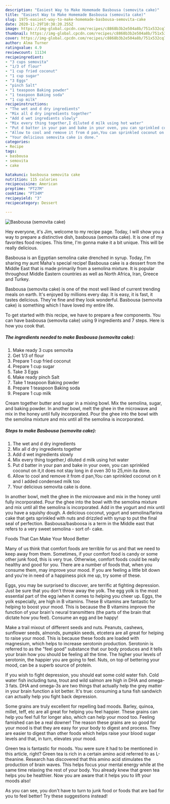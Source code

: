 ```yaml
---
description: "Easiest Way to Make Homemade Basbousa (semovita cake)"
title: "Easiest Way to Make Homemade Basbousa (semovita cake)"
slug: 1975-easiest-way-to-make-homemade-basbousa-semovita-cake
date: 2020-11-29T10:38:20.255Z
image: https://img-global.cpcdn.com/recipes/c8868b3b2e504a8b/751x532cq70/basbousa-semovita-cake-recipe-main-photo.jpg
thumbnail: https://img-global.cpcdn.com/recipes/c8868b3b2e504a8b/751x532cq70/basbousa-semovita-cake-recipe-main-photo.jpg
cover: https://img-global.cpcdn.com/recipes/c8868b3b2e504a8b/751x532cq70/basbousa-semovita-cake-recipe-main-photo.jpg
author: Alma Turner
ratingvalue: 4.9
reviewcount: 11134
recipeingredient:
- "3 cups semovita"
- "1/3 of flour"
- "1 cup fried coconut"
- "1 cup sugar"
- "3 Eggs"
- "pinch Salt"
- "1 teaspoon Baking powder"
- "1 teaspoon Baking soda"
- "1 cup milk"
recipeinstructions:
- "The wet and d dry ingredients"
- "Mix all d dry ingredients together"
- "Add d wet ingredients slowly"
- "Mix every thing together,I diluted d milk using hot water"
- "Put d batter in your pan and bake in your oven, you can sprinkled coconut on it,it does not stay long in d oven 30 to 25,min ita done."
- "Allow to cool and remove it from d pan,You can sprinkled coconut on it and I added condensed milk too"
- "Your delicious semovita cake is done."
categories:
- Recipe
tags:
- basbousa
- semovita
- cake

katakunci: basbousa semovita cake 
nutrition: 115 calories
recipecuisine: American
preptime: "PT27M"
cooktime: "PT34M"
recipeyield: "3"
recipecategory: Dessert

---
```



![Basbousa (semovita cake)](https://img-global.cpcdn.com/recipes/c8868b3b2e504a8b/751x532cq70/basbousa-semovita-cake-recipe-main-photo.jpg)

Hey everyone, it's Jim, welcome to my recipe page. Today, I will show you a way to prepare a distinctive dish, basbousa (semovita cake). It is one of my favorites food recipes. This time, I'm gonna make it a bit unique. This will be really delicious.

Basbousa is an Egyptian semolina cake drenched in syrup. Today, I&#39;m sharing my aunt Maha&#39;s special recipe! Basbousa cake is a dessert from the Middle East that is made primarily from a semolina mixture. It is popular throughout Middle Eastern countries as well as North Africa, Iran, Greece and Turkey.

Basbousa (semovita cake) is one of the most well liked of current trending meals on earth. It's enjoyed by millions every day. It is easy, it is fast, it tastes delicious. They're fine and they look wonderful. Basbousa (semovita cake) is something which I have loved my entire life.


To get started with this recipe, we have to prepare a few components. You can have basbousa (semovita cake) using 9 ingredients and 7 steps. Here is how you cook that.

<!--inarticleads1-->

##### The ingredients needed to make Basbousa (semovita cake):

1. Make ready 3 cups semovita
1. Get 1/3 of flour
1. Prepare 1 cup fried coconut
1. Prepare 1 cup sugar
1. Take 3 Eggs
1. Make ready pinch Salt
1. Take 1 teaspoon Baking powder
1. Prepare 1 teaspoon Baking soda
1. Prepare 1 cup milk


Cream together butter and sugar in a mixing bowl. Mix the semolina, sugar, and baking powder. In another bowl, melt the ghee in the microwave and mix in the honey until fully incorporated. Pour the ghee into the bowl with the semolina mixture and mix until all the semolina is incorporated. 

<!--inarticleads2-->

##### Steps to make Basbousa (semovita cake):

1. The wet and d dry ingredients
1. Mix all d dry ingredients together
1. Add d wet ingredients slowly
1. Mix every thing together,I diluted d milk using hot water
1. Put d batter in your pan and bake in your oven, you can sprinkled coconut on it,it does not stay long in d oven 30 to 25,min ita done.
1. Allow to cool and remove it from d pan,You can sprinkled coconut on it and I added condensed milk too
1. Your delicious semovita cake is done.


In another bowl, melt the ghee in the microwave and mix in the honey until fully incorporated. Pour the ghee into the bowl with the semolina mixture and mix until all the semolina is incorporated. Add in the yogurt and mix until you have a squishy dough. A delicious coconut, yogurt and semolina/farina cake that gets sprinkled with nuts and drizzled with syrup to put the final seal of perfection. Basbousa/basboosa is a term in the Middle east that refers to a very sweet semolina - sort of- cake. 

Foods That Can Make Your Mood Better


Many of us think that comfort foods are terrible for us and that we need to keep away from them. Sometimes, if your comfort food is candy or some other junk food, this is very true. Otherwise, comfort foods could be really healthy and good for you. There are a number of foods that, when you consume them, may improve your mood. If you are feeling a little bit down and you're in need of a happiness pick me up, try some of these.

Eggs, you may be surprised to discover, are terrific at fighting depression. Just be sure that you don't throw away the yolk. The egg yolk is the most essential part of the egg iwhen it comes to helping you cheer up. Eggs, the yolk especially, are high in B vitamins. These B vitamins are fantastic for helping to boost your mood. This is because the B vitamins improve the function of your brain's neural transmitters (the parts of the brain that dictate how you feel). Consume an egg and be happy!

Make a trail mixout of different seeds and nuts. Peanuts, cashews, sunflower seeds, almonds, pumpkin seeds, etcetera are all great for helping to raise your mood. This is because these foods are loaded with magnesium, which helps to increase serotonin production. Serotonin is referred to as the "feel good" substance that our body produces and it tells your brain how you should be feeling all the time. The higher your levels of serotonin, the happier you are going to feel. Nuts, on top of bettering your mood, can be a superb source of protein.

If you wish to fight depression, you should eat some cold water fish. Cold water fish including tuna, trout and wild salmon are high in DHA and omega-3 fats. DHA and omega-3s are two things that actually help the grey matter in your brain function a lot better. It's true: consuming a tuna fish sandwich can actually help you fight back depression. 

Some grains are truly excellent for repelling bad moods. Barley, quinoa, millet, teff, etc are all great for helping you feel happier. These grains can help you feel full for longer also, which can help your mood too. Feeling famished can be a real downer! The reason these grains are so good for your mood is that they are easy for your body to digest and process. They are easier to digest than other foods which helps raise your blood sugar levels and that, in turn, elevates your mood.

Green tea is fantastic for moods. You were sure it had to be mentioned in this article, right? Green tea is rich in a certain amino acid referred to as L-theanine. Research has discovered that this amino acid stimulates the production of brain waves. This helps focus your mental energy while at the same time relaxing the rest of your body. You already knew that green tea helps you be healthier. Now you are aware that it helps you to lift your moods also!

As you can see, you don't have to turn to junk food or foods that are bad for you to feel better! Try  these suggestions  instead!

